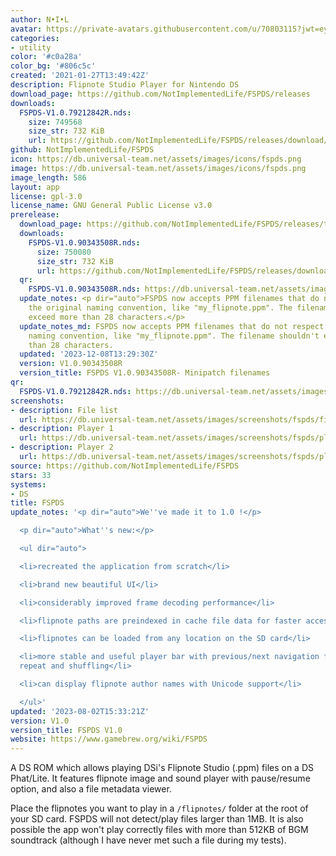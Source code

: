 ```yaml
---
author: N•I•L
avatar: https://private-avatars.githubusercontent.com/u/70803115?jwt=eyJhbGciOiJIUzI1NiIsInR5cCI6IkpXVCJ9.eyJpc3MiOiJnaXRodWIuY29tIiwiYXVkIjoicmF3LmdpdGh1YnVzZXJjb250ZW50LmNvbSIsImtleSI6ImtleTEiLCJleHAiOjE3MzQ2MzM1NDAsIm5iZiI6MTczNDYzMjM0MCwicGF0aCI6Ii91LzcwODAzMTE1In0.wDSjvQwhSYoYzS-cLfFru_H9vnm2tfU233wA0befwew&v=4
categories:
- utility
color: '#c0a28a'
color_bg: '#806c5c'
created: '2021-01-27T13:49:42Z'
description: Flipnote Studio Player for Nintendo DS
download_page: https://github.com/NotImplementedLife/FSPDS/releases
downloads:
  FSPDS-V1.0.79212842R.nds:
    size: 749568
    size_str: 732 KiB
    url: https://github.com/NotImplementedLife/FSPDS/releases/download/V1.0/FSPDS-V1.0.79212842R.nds
github: NotImplementedLife/FSPDS
icon: https://db.universal-team.net/assets/images/icons/fspds.png
image: https://db.universal-team.net/assets/images/icons/fspds.png
image_length: 586
layout: app
license: gpl-3.0
license_name: GNU General Public License v3.0
prerelease:
  download_page: https://github.com/NotImplementedLife/FSPDS/releases/tag/V1.0.90343508R
  downloads:
    FSPDS-V1.0.90343508R.nds:
      size: 750080
      size_str: 732 KiB
      url: https://github.com/NotImplementedLife/FSPDS/releases/download/V1.0.90343508R/FSPDS-V1.0.90343508R.nds
  qr:
    FSPDS-V1.0.90343508R.nds: https://db.universal-team.net/assets/images/qr/prerelease/fspds-v1-0-90343508r-nds.png
  update_notes: <p dir="auto">FSPDS now accepts PPM filenames that do not respect
    the original naming convention, like "my_flipnote.ppm". The filename shouldn't
    exceed more than 28 characters.</p>
  update_notes_md: FSPDS now accepts PPM filenames that do not respect the original
    naming convention, like "my_flipnote.ppm". The filename shouldn't exceed more
    than 28 characters.
  updated: '2023-12-08T13:29:30Z'
  version: V1.0.90343508R
  version_title: FSPDS V1.0.90343508R- Minipatch filenames
qr:
  FSPDS-V1.0.79212842R.nds: https://db.universal-team.net/assets/images/qr/fspds-v1-0-79212842r-nds.png
screenshots:
- description: File list
  url: https://db.universal-team.net/assets/images/screenshots/fspds/file-list.png
- description: Player 1
  url: https://db.universal-team.net/assets/images/screenshots/fspds/player-1.png
- description: Player 2
  url: https://db.universal-team.net/assets/images/screenshots/fspds/player-2.png
source: https://github.com/NotImplementedLife/FSPDS
stars: 33
systems:
- DS
title: FSPDS
update_notes: '<p dir="auto">We''ve made it to 1.0 !</p>

  <p dir="auto">What''s new:</p>

  <ul dir="auto">

  <li>recreated the application from scratch</li>

  <li>brand new beautiful UI</li>

  <li>considerably improved frame decoding performance</li>

  <li>flipnote paths are preindexed in cache file data for faster access</li>

  <li>flipnotes can be loaded from any location on the SD card</li>

  <li>more stable and useful player bar with previous/next navigation features, auto
  repeat and shuffling</li>

  <li>can display flipnote author names with Unicode support</li>

  </ul>'
updated: '2023-08-02T15:33:21Z'
version: V1.0
version_title: FSPDS V1.0
website: https://www.gamebrew.org/wiki/FSPDS
---
```

A DS ROM which allows playing DSi's Flipnote Studio (.ppm) files on a DS Phat/Lite. It features flipnote image and sound player with pause/resume option, and also a file metadata viewer.

Place the flipnotes you want to play in a `/flipnotes/` folder at the root of your SD card. FSPDS will not detect/play files larger than 1MB. It is also possible the app won't play correctly files with more than 512KB of BGM soundtrack (although I have never met such a file during my tests).